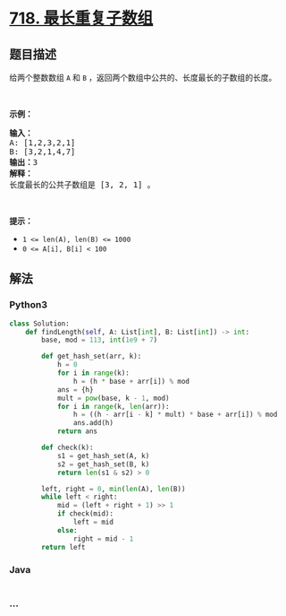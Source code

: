 # [718. 最长重复子数组](https://leetcode-cn.com/problems/maximum-length-of-repeated-subarray)



## 题目描述

<!-- 这里写题目描述 -->

<p>给两个整数数组&nbsp;<code>A</code>&nbsp;和&nbsp;<code>B</code>&nbsp;，返回两个数组中公共的、长度最长的子数组的长度。</p>

<p>&nbsp;</p>

<p><strong>示例：</strong></p>

<pre><strong>输入：</strong>
A: [1,2,3,2,1]
B: [3,2,1,4,7]
<strong>输出：</strong>3
<strong>解释：</strong>
长度最长的公共子数组是 [3, 2, 1] 。
</pre>

<p>&nbsp;</p>

<p><strong>提示：</strong></p>

<ul>
	<li><code>1 &lt;= len(A), len(B) &lt;= 1000</code></li>
	<li><code>0 &lt;= A[i], B[i] &lt; 100</code></li>
</ul>


## 解法

<!-- 这里可写通用的实现逻辑 -->

<!-- tabs:start -->

### **Python3**

<!-- 这里可写当前语言的特殊实现逻辑 -->

```python
class Solution:
    def findLength(self, A: List[int], B: List[int]) -> int:
        base, mod = 113, int(1e9 + 7)

        def get_hash_set(arr, k):
            h = 0
            for i in range(k):
                h = (h * base + arr[i]) % mod
            ans = {h}
            mult = pow(base, k - 1, mod)
            for i in range(k, len(arr)):
                h = ((h - arr[i - k] * mult) * base + arr[i]) % mod
                ans.add(h)
            return ans

        def check(k):
            s1 = get_hash_set(A, k)
            s2 = get_hash_set(B, k)
            return len(s1 & s2) > 0

        left, right = 0, min(len(A), len(B))
        while left < right:
            mid = (left + right + 1) >> 1
            if check(mid):
                left = mid
            else:
                right = mid - 1
        return left

```

### **Java**

<!-- 这里可写当前语言的特殊实现逻辑 -->

```java

```

### **...**

```

```

<!-- tabs:end -->
